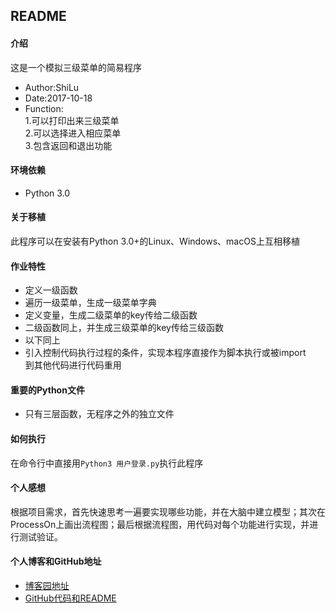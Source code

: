 ## README  
#### 介绍  
这是一个模拟三级菜单的简易程序  
- Author:ShiLu  
- Date:2017-10-18  
- Function:  
1.可以打印出来三级菜单  
2.可以选择进入相应菜单  
3.包含返回和退出功能  
#### 环境依赖  
- Python 3.0  
#### 关于移植  
此程序可以在安装有Python 3.0+的Linux、Windows、macOS上互相移植  
#### 作业特性  
- 定义一级函数  
- 遍历一级菜单，生成一级菜单字典  
- 定义变量，生成二级菜单的key传给二级函数  
- 二级函数同上，并生成三级菜单的key传给三级函数  
- 以下同上  
- 引入控制代码执行过程的条件，实现本程序直接作为脚本执行或被import  
到其他代码进行代码重用  
#### 重要的Python文件  
- 只有三层函数，无程序之外的独立文件  
#### 如何执行  
在命令行中直接用`Python3 用户登录.py`执行此程序  
#### 个人感想  
根据项目需求，首先快速思考一遍要实现哪些功能，并在大脑中建立模型；其次在ProcessOn上画出流程图；最后根据流程图，用代码对每个功能进行实现，并进行测试验证。  
#### 个人博客和GitHub地址  
- [博客园地址](http://www.cnblogs.com/shilu/)  
- [GitHub代码和README](https://github.com/shilulinc/Python/tree/master/%E7%AC%AC%E4%B8%80%E6%A8%A1%E5%9D%97%E4%BD%9C%E4%B8%9A/%E4%B8%89%E7%BA%A7%E8%8F%9C%E5%8D%95)  
